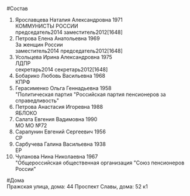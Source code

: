 #Состав  
1. Ярославцева Наталия Александровна 1971  
    КОММУНИСТЫ РОССИИ  
    председатель2014 заместитель2012[1648]  
2. Петрова Елена Анатольевна 1969  
    За женщин России  
    заместитель2014 председатель2012[1648]  
3. Усольцева Ирина Александровна 1975  
    ЛДПР  
    секретарь2014 секретарь2012[1648]  
4. Бобарико Любовь Васильевна 1968  
    КПРФ  
5. Герасименко Ольга Геннадьевна 1958  
    "Политическая партия "Российская партия пенсионеров за справедливость"  
6. Петрова Анастасия Игоревна 1988  
    ЯБЛОКО  
7. Салата Евгения Вадимовна 1990  
    МО МО №72  
8. Сарапунин Евгений Сергеевич 1956  
    СР  
9. Сарбучева Галина Васильевна 1938  
    ЕР  
10. Чуланова Нина Николаевна 1967  
    "Общероссийская общественная организация "Союз пенсионеров России"  
  
#Дома  
Пражская улица, дома: 44 Проспект Славы, дома: 52 к1  
  
